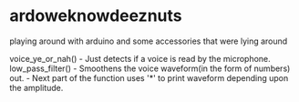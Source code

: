 # ardoweknowdeeznuts
playing around with arduino and some accessories that were lying around

voice_ye_or_nah() - Just detects if a voice is read by the microphone.
low_pass_filter() - Smoothens the voice waveform(in the form of numbers) out.
                  - Next part of the function uses '*' to print waveform depending upon the amplitude.
